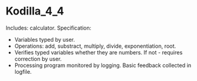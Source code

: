 # Kodilla_4_4
Includes: calculator.
Specification:
- Variables typed by user.
- Operations:
  add,
  substract,
  multiply,
  divide,
  exponentiation,
  root.
- Verifies typed variables whether they are numbers. If not - requires correction by user.
- Processing program monitored by logging. Basic feedback collected in logfile.
